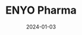 ---  
layout: startup_page  
title: "ENYO Pharma"  
id: "enyopharma.com"  
permalink: "/enyopharmaenyopharma.com01032024/"  
website: "https://www.enyopharma.com/"  
funding_round: "Series C"  
funding_amount: "€39M"  
investors: "OrbiMed, Morningside Ventures, AndEra Partners, Bpifrance InnoBio, Bpifrance Large Ventures"  
about: "ENYO Pharma is a biotechnology company developing therapeutics for diseases with impaired kidney function. Their lead candidate, Vonafexor, is a highly selective FXR agonist with anti-inflammatory and fibrolytic properties, currently in a Phase 2 clinical trial for Alport Syndrome. The company also has a fast-follower compound, EYP651, with similar properties."  
markets: "Biotechnology, Pharmaceuticals, Renal Diseases, Biopharma, Medical"  
hq: "Lyon, Auvergne-Rhône-Alpes, France"  
founded_year: "2014"  
linkedin: "https://www.linkedin.com/company/enyo-pharma/"  
twitter: "https://twitter.com/enyopharma"  
instagram: ""  
facebook: ""  
crunchbase: "https://www.crunchbase.com/organization/enyo-pharma"  
pitchbook: "https://pitchbook.com/profiles/company/149476-60"  

date_display: "03-Jan-2024"  
date: "2024-01-03"

# SEO Optimization  
meta_title: "ENYO Pharma - Series C Funding (€39M)"  
meta_description: "ENYO Pharma, ENYO Pharma is a biotechnology company developing therapeutics for diseases with impaired kidney function. Their lead candidate, Vonafexor, is a highl..."  
meta_keywords: "ENYO Pharma, Biotechnology, Pharmaceuticals, Renal Diseases, Biopharma, Medical, Series C funding"  
canonical_url: "https://startup.projectstartups.com/enyopharmaenyopharma.com01032024/"  
---